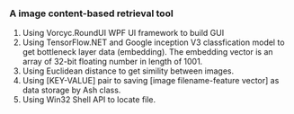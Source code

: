 ### A image content-based retrieval tool
1. Using Vorcyc.RoundUI WPF UI framework to build GUI
2. Using TensorFlow.NET and Google inception V3 classfication model to get bottleneck layer data (embedding). The embedding vector is an array of 32-bit floating number in length of 1001.
3. Using Euclidean distance to get simility between images.
4. Using [KEY-VALUE] pair to saving [image filename-feature vector] as data storage by Ash class.
5. Using Win32 Shell API to locate file.